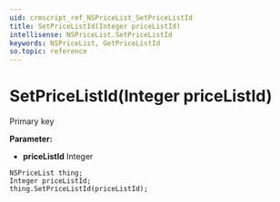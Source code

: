 ```yaml
---
uid: crmscript_ref_NSPriceList_SetPriceListId
title: SetPriceListId(Integer priceListId)
intellisense: NSPriceList.SetPriceListId
keywords: NSPriceList, GetPriceListId
so.topic: reference
---
```


# SetPriceListId(Integer priceListId)

Primary key

**Parameter:** 
 - **priceListId** Integer

```crmscript
NSPriceList thing;
Integer priceListId;
thing.SetPriceListId(priceListId);
```

